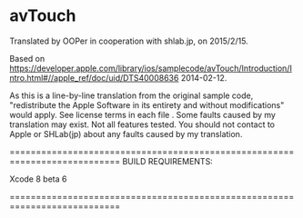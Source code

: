 # avTouch

Translated by OOPer in cooperation with shlab.jp, on 2015/2/15.

Based on
<https://developer.apple.com/library/ios/samplecode/avTouch/Introduction/Intro.html#//apple_ref/doc/uid/DTS40008636>
2014-02-12.

As this is a line-by-line translation from the original sample code, "redistribute the Apple Software in its entirety and without modifications" would apply. See license terms in each file .
Some faults caused by my translation may exist. Not all features tested.
You should not contact to Apple or SHLab(jp) about any faults caused by my translation.

===========================================================================
BUILD REQUIREMENTS:

Xcode 8 beta 6

===========================================================================
